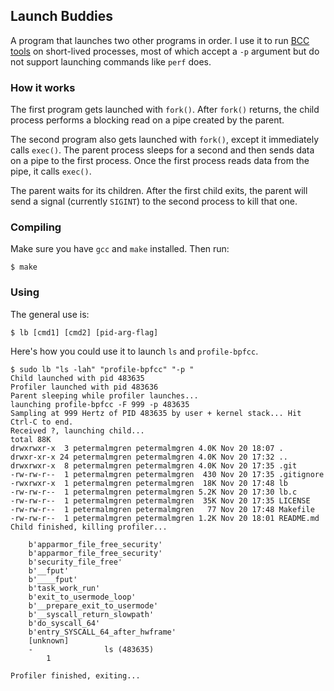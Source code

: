 ## Launch Buddies

A program that launches two other programs in order. I use it to run [BCC tools](https://github.com/iovisor/bcc/tree/master/tools) on short-lived processes, most of which accept a `-p` argument but do not support launching commands like `perf` does.

### How it works

The first program gets launched with `fork()`. After `fork()` returns, the child process performs a blocking read on a pipe created by the parent.

The second program also gets launched with `fork()`, except it immediately calls `exec()`. The parent process sleeps for a second and then sends data on a pipe to the first process. Once the first process reads data from the pipe, it calls `exec()`.

The parent waits for its children. After the first child exits, the parent will send a signal (currently `SIGINT`) to the second process to kill that one.

### Compiling

Make sure you have `gcc` and `make` installed. Then run:

```
$ make
```

### Using

The general use is:

```
$ lb [cmd1] [cmd2] [pid-arg-flag]
```

Here's how you could use it to launch `ls` and `profile-bpfcc`.

```
$ sudo lb "ls -lah" "profile-bpfcc" "-p "
Child launched with pid 483635
Profiler launched with pid 483636
Parent sleeping while profiler launches...
launching profile-bpfcc -F 999 -p 483635
Sampling at 999 Hertz of PID 483635 by user + kernel stack... Hit Ctrl-C to end.
Received ?, launching child...
total 88K
drwxrwxr-x  3 petermalmgren petermalmgren 4.0K Nov 20 18:07 .
drwxr-xr-x 24 petermalmgren petermalmgren 4.0K Nov 20 17:32 ..
drwxrwxr-x  8 petermalmgren petermalmgren 4.0K Nov 20 17:35 .git
-rw-rw-r--  1 petermalmgren petermalmgren  430 Nov 20 17:35 .gitignore
-rwxrwxr-x  1 petermalmgren petermalmgren  18K Nov 20 17:48 lb
-rw-rw-r--  1 petermalmgren petermalmgren 5.2K Nov 20 17:30 lb.c
-rw-rw-r--  1 petermalmgren petermalmgren  35K Nov 20 17:35 LICENSE
-rw-rw-r--  1 petermalmgren petermalmgren   77 Nov 20 17:48 Makefile
-rw-rw-r--  1 petermalmgren petermalmgren 1.2K Nov 20 18:01 README.md
Child finished, killing profiler...

    b'apparmor_file_free_security'
    b'apparmor_file_free_security'
    b'security_file_free'
    b'__fput'
    b'____fput'
    b'task_work_run'
    b'exit_to_usermode_loop'
    b'__prepare_exit_to_usermode'
    b'__syscall_return_slowpath'
    b'do_syscall_64'
    b'entry_SYSCALL_64_after_hwframe'
    [unknown]
    -                ls (483635)
        1

Profiler finished, exiting...
```
